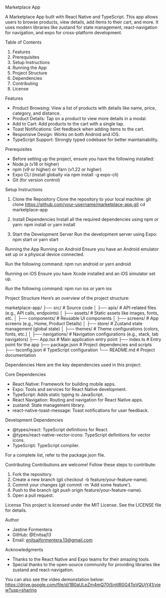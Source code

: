 Marketplace App

A Marketplace App built with React Native and TypeScript.
This app allows users to browse products, view details, add items to their cart, and more.
It uses modern libraries like zustand for state management, react-navigation for navigation, and expo for cross-platform development.

Table of Contents

1. Features
2. Prerequisites
3. Setup Instructions
4. Running the App
5. Project Structure
6. Dependencies
7. Contributing
8. License

Features

- Product Browsing: View a list of products with details like name, price, category, and distance.
- Product Details: Tap on a product to view more details in a modal.
- Add to Cart: Add products to the cart with a single tap.
- Toast Notifications: Get feedback when adding items to the cart.
- Responsive Design: Works on both Android and iOS.
- TypeScript Support: Strongly typed codebase for better maintainability.

Prerequisites

- Before setting up the project, ensure you have the following installed:
- Node.js (v18 or higher)
- npm (v9 or higher) or Yarn (v1.22 or higher)
- Expo CLI (install globally via npm install -g expo-cli)
- Git (for version control)

Setup Instructions

1. Clone the Repository
   Clone the repository to your local machine:
   git clone https://github.com/your-username/marketplace-app.git
   cd marketplace-app

2. Install Dependencies
   Install all the required dependencies using npm or yarn:
   npm install or yarn install

3. Start the Development Server
   Run the development server using Expo:
   npm start or yarn start

Running the App
Running on Android
Ensure you have an Android emulator set up or a physical device connected.

Run the following command:
npm run android or yarn android

Running on iOS
Ensure you have Xcode installed and an iOS simulator set up.

Run the following command:
npm run ios or yarn ios

Project Structure
Here’s an overview of the project structure:

marketplace-app/
├── src/ # Source code
│ ├── apis/ # API-related files (e.g., API calls, endpoints)
│ ├── assets/ # Static assets like images, fonts, etc.
│ ├── components/ # Reusable UI components
│ ├── screens/ # App screens (e.g., Home, Product Details)
│ ├── store/ # Zustand state management (global state)
│ ├── themes/ # Theme configurations (colors, fonts, etc.)
│ ├── navigations/ # Navigation configurations (e.g., stack, tab navigators)
├── App.tsx # Main application entry point
├── index.ts # Entry point for the app
├── package.json # Project dependencies and scripts
├── tsconfig.json # TypeScript configuration
└── README.md # Project documentation

Dependencies
Here are the key dependencies used in this project:

Core Dependencies

- React Native: Framework for building mobile apps.
- Expo: Tools and services for React Native development.
- TypeScript: Adds static typing to JavaScript.
- React Navigation: Routing and navigation for React Native apps.
- zustand: State management library.
- react-native-toast-message: Toast notifications for user feedback.

Development Dependencies

- @types/react: TypeScript definitions for React.
- @types/react-native-vector-icons: TypeScript definitions for vector icons.
- TypeScript: TypeScript compiler.

For a complete list, refer to the package.json file.

Contributing
Contributions are welcome! Follow these steps to contribute:

1. Fork the repository.
2. Create a new branch (git checkout -b feature/your-feature-name).
3. Commit your changes (git commit -m 'Add some feature').
4. Push to the branch (git push origin feature/your-feature-name).
5. Open a pull request.

License
This project is licensed under the MIT License. See the LICENSE file for details.

Author

- Jastine Formentera
- GitHub: @Enitsaj13
- Email: enitsajformentera.13@gmail.com

Acknowledgments

- Thanks to the React Native and Expo teams for their amazing tools.
- Special thanks to the open-source community for providing libraries like zustand and react-navigation.

You can also see the video demonstation below:
https://drive.google.com/file/d/1B0aULpZm4mQ70jSnjtlR0G4TqVQUjY41/view?usp=sharing
